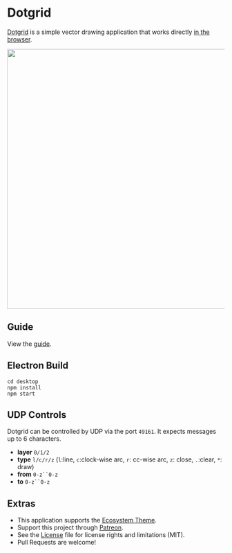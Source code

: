 # Dotgrid

[Dotgrid](http://wiki.xxiivv.com/dotgrid) is a simple vector drawing application that works directly [in the browser](https://hundredrabbits.github.io/Dotgrid/).

<img src='https://raw.githubusercontent.com/hundredrabbits/Dotgrid/master/PREVIEW.jpg' width="600"/>

## Guide

View the [guide](https://100r.co/pages/dotgrid.html#introduction).

## Electron Build

```
cd desktop
npm install
npm start
```

## UDP Controls

Dotgrid can be controlled by UDP via the port `49161`. It expects messages up to 6 characters.

- **layer** `0/1/2`
- **type** `l/c/r/z` (`l`:line, `c`:clock-wise arc, `r`: cc-wise arc, `z`: close, `.`:clear, `*`: draw)
- **from** `0-z``0-z`
- **to** `0-z``0-z`

## Extras

- This application supports the [Ecosystem Theme](https://github.com/hundredrabbits/Themes).
- Support this project through [Patreon](https://patreon.com/100).
- See the [License](LICENSE.md) file for license rights and limitations (MIT).
- Pull Requests are welcome!

